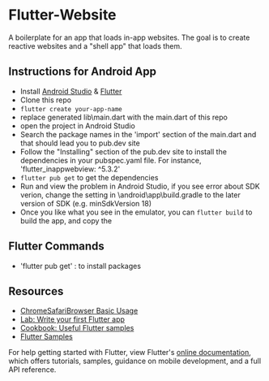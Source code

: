 # Flutter-Website

A boilerplate for an app that loads in-app websites. The goal is to create reactive websites and a "shell app" that loads them.

## Instructions for Android App

- Install [Android Studio](https://developer.android.com/studio/) & [Flutter](https://flutter.io/setup/)
- Clone this repo
- ```flutter create your-app-name```
- replace generated lib\main.dart with the main.dart of this repo
- open the project in Android Studio
- Search the package names in the 'import' section of the main.dart and that should lead you to pub.dev site
- Follow the "Installing" section of the pub.dev site to install the dependencies in your pubspec.yaml file. For instance, 'flutter_inappwebview: ^5.3.2'
- ```flutter pub get``` to get the dependencies
- Run and view the problem in Android Studio, if you see error about SDK verion, change the setting in \android\app\build.gradle to the later version of SDK (e.g. minSdkVersion 18)
- Once you like what you see in the emulator, you can ```flutter build``` to build the app, and copy the 

## Flutter Commands

- 'flutter pub get' : to install packages

## Resources

- [ChromeSafariBrowser Basic Usage](https://inappwebview.dev/docs/chrome-safari-browser/basic-usage/)
- [Lab: Write your first Flutter app](https://flutter.dev/docs/get-started/codelab)
- [Cookbook: Useful Flutter samples](https://flutter.dev/docs/cookbook)
- [Flutter Samples](https://github.com/flutter/samples/tree/master/web)

For help getting started with Flutter, view Flutter's [online documentation](https://flutter.dev/docs), which offers tutorials,
samples, guidance on mobile development, and a full API reference.

